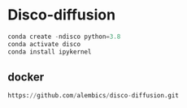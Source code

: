 # Disco-diffusion

```python
conda create -ndisco python=3.8
conda activate disco
conda install ipykernel
```

## docker

```python
https://github.com/alembics/disco-diffusion.git
```